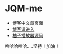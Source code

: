 JQM-me
======

- 博客中文章页面
- [博客请进入](http://www.uselessblog.cn/)
- [柚子播放器源码](https://github.com/ellyliang/JQM-me/tree/gh-pages/newPlayer)

哈哈哈哈哈.....坚持！加油！
